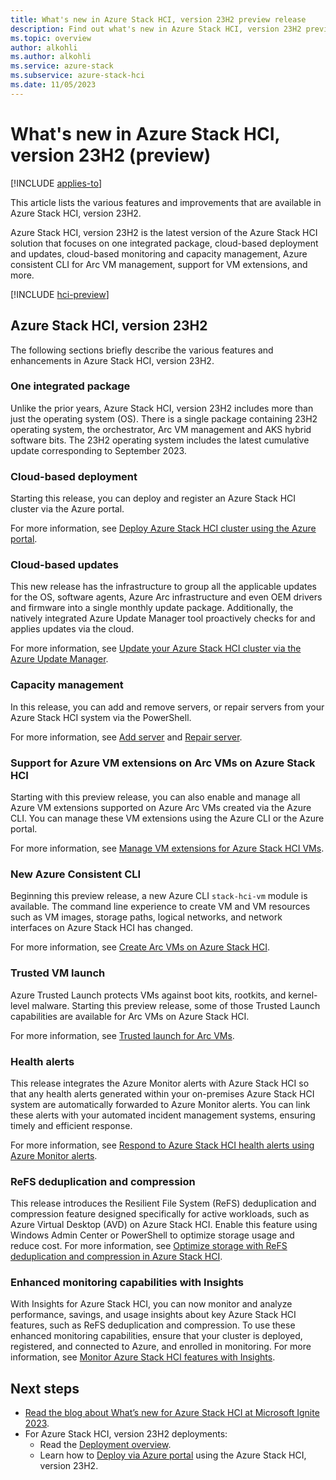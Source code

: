 ```yaml
---
title: What's new in Azure Stack HCI, version 23H2 preview release
description: Find out what's new in Azure Stack HCI, version 23H2 preview release
ms.topic: overview
author: alkohli
ms.author: alkohli
ms.service: azure-stack
ms.subservice: azure-stack-hci
ms.date: 11/05/2023
---
```


# What's new in Azure Stack HCI, version 23H2 (preview)

[!INCLUDE [applies-to](../includes/hci-applies-to-23h2.md)]

This article lists the various features and improvements that are available in Azure Stack HCI, version 23H2.

Azure Stack HCI, version 23H2 is the latest version of the Azure Stack HCI solution that focuses on one integrated package, cloud-based deployment and updates, cloud-based monitoring and capacity management, Azure consistent CLI for Arc VM management, support for VM extensions, and more.

[!INCLUDE [hci-preview](../includes/hci-preview.md)]


## Azure Stack HCI, version 23H2

The following sections briefly describe the various features and enhancements in Azure Stack HCI, version 23H2.

### One integrated package

Unlike the prior years, Azure Stack HCI, version 23H2 includes more than just the operating system (OS). There is a single package containing 23H2 operating system, the orchestrator, Arc VM management and AKS hybrid software bits. The 23H2 operating system includes the latest cumulative update corresponding to September 2023.

### Cloud-based deployment

Starting this release, you can deploy and register an Azure Stack HCI cluster via the Azure portal.

For more information, see [Deploy Azure Stack HCI cluster using the Azure portal](./index.yml).

### Cloud-based updates

This new release has the infrastructure to group all the applicable updates for the OS, software agents, Azure Arc infrastructure and even OEM drivers and firmware into a single monthly update package. Additionally, the natively integrated Azure Update Manager tool proactively checks for and applies updates via the cloud.  

For more information, see [Update your Azure Stack HCI cluster via the Azure Update Manager](./update/update-azure-stack-hci-solution.md).​

### Capacity management

In this release, you can add and remove servers, or repair servers from your Azure Stack HCI system via the PowerShell.

For more information, see [Add server](./manage/add-server.md) and [Repair server](./manage/repair-server.md).

### Support for Azure VM extensions on Arc VMs on Azure Stack HCI

Starting with this preview release, you can also enable and manage all Azure VM extensions supported on Azure Arc VMs created via the Azure CLI. You can manage these VM extensions using the Azure CLI or the Azure portal.

For more information, see [Manage VM extensions for Azure Stack HCI VMs](./manage/virtual-machine-manage-extension.md).

### New Azure Consistent CLI

Beginning this preview release, a new Azure CLI `stack-hci-vm` module is available. The command line experience to create VM and VM resources such as VM images, storage paths, logical networks, and network interfaces on Azure Stack HCI has changed.

For more information, see [Create Arc VMs on Azure Stack HCI](./manage/create-arc-virtual-machines.md).

### Trusted VM launch

Azure Trusted Launch protects VMs against boot kits, rootkits, and kernel-level malware. Starting this preview release, some of those Trusted Launch capabilities are available for Arc VMs on Azure Stack HCI.

For more information, see [Trusted launch for Arc VMs](./index.yml).

### Health alerts

This release integrates the Azure Monitor alerts with Azure Stack HCI so that any health alerts generated within your on-premises Azure Stack HCI system are automatically forwarded to Azure Monitor alerts. You can link these alerts with your automated incident management systems, ensuring timely and efficient response.

For more information, see [Respond to Azure Stack HCI health alerts using Azure Monitor alerts](./manage/health-alerts-via-azure-monitor-alerts.md).

### ReFS deduplication and compression
 
This release introduces the Resilient File System (ReFS) deduplication and compression feature designed specifically for active workloads, such as Azure Virtual Desktop (AVD) on Azure Stack HCI. Enable this feature using Windows Admin Center or PowerShell to optimize storage usage and reduce cost. For more information, see [Optimize storage with ReFS deduplication and compression in Azure Stack HCI](./manage/refs-deduplication-and-compression.md).

### Enhanced monitoring capabilities with Insights
 
With Insights for Azure Stack HCI, you can now monitor and analyze performance, savings, and usage insights about key Azure Stack HCI features, such as ReFS deduplication and compression. To use these enhanced monitoring capabilities, ensure that your cluster is deployed, registered, and connected to Azure, and enrolled in monitoring. For more information, see [Monitor Azure Stack HCI features with Insights](./index.yml).


## Next steps

- [Read the blog about What’s new for Azure Stack HCI at Microsoft Ignite 2023](https://aka.ms/hci-ignite-blog).
- For Azure Stack HCI, version 23H2 deployments:
    - Read the [Deployment overview](./deploy/deployment-introduction.md).
    - Learn how to [Deploy via Azure portal](./deploy/deploy-via-portal.md) using the Azure Stack HCI, version 23H2.
